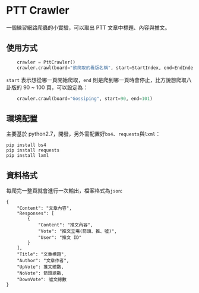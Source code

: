 # PTT Crawler

一個練習網路爬蟲的小實驗，可以取出 PTT 文章中標題、內容與推文。

## 使用方式

```python
    crawler = PttCrawler()
    crawler.crawl(board="欲爬取的看版名稱", start=StartIndex, end=EndIndex)
```
`start` 表示想從哪一頁開始爬取，`end` 則是爬到哪一頁時會停止，比方說想爬取八卦版的 90 ~ 100 頁，可以設定為：

```python
	crawler.crawl(board="Gossiping", start=90, end=101)
```

## 環境配置

主要基於 python2.7，開發，另外需配置好`bs4`、`requests`與`lxml`：

```terminal
pip install bs4
pip install requests
pip install lxml
```

## 資料格式

每爬完一整頁就會進行一次輸出，檔案格式為`json`:

```
{
    "Content": "文章內容",
    "Responses": [
        {
            "Content": "推文內容", 
            "Vote": "推文立場(箭頭、推、噓)", 
            "User": "推文 ID"
        }
    ],
    "Title": "文章標題",
    "Author": "文章作者",
    "UpVote": 推文總數,
    "NoVote": 箭頭總數,
    "DownVote": 噓文總數
}
```
